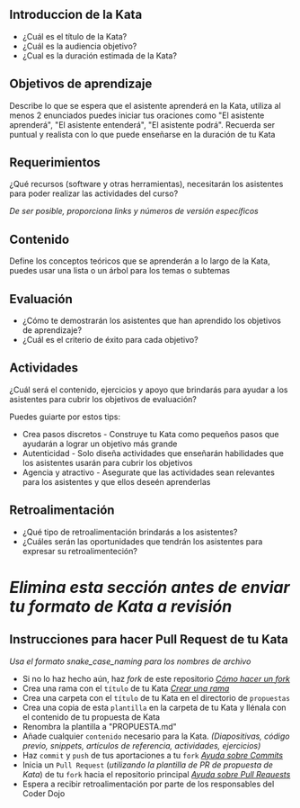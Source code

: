 ## Introduccion de la Kata

- ¿Cuál es el título de la Kata?
- ¿Cuál es la audiencia objetivo?
- ¿Cual es la duración estimada de la Kata?

## Objetivos de aprendizaje

Describe lo que se espera que el asistente aprenderá en la Kata, utiliza al menos 2 enunciados puedes iniciar tus oraciones como "El asistente aprenderá", "El asistente entenderá", "El asistente podrá". Recuerda ser puntual y realista con lo que puede enseñarse en la duración de tu Kata

## Requerimientos

¿Qué recursos (software y otras herramientas), necesitarán los asistentes para poder realizar las actividades del curso? 

*De ser posible, proporciona links y números de versión específicos*

## Contenido

Define los conceptos teóricos que se aprenderán a lo largo de la Kata, puedes usar una lista o un árbol para los temas o subtemas

## Evaluación

- ¿Cómo te demostrarán los asistentes que han aprendido los objetivos de aprendizaje?
- ¿Cuál es el criterio de éxito para cada objetivo?    

## Actividades

¿Cuál será el contenido, ejercicios y apoyo que brindarás para ayudar a los asistentes para cubrir los objetivos de evaluación?

Puedes guiarte por estos tips:
- Crea pasos discretos - Construye tu Kata como pequeños pasos que ayudarán a lograr un objetivo más grande
- Autenticidad - Solo diseña actividades que enseñarán habilidades que los asistentes usarán para cubrir los objetivos
- Agencia y atractivo - Asegurate que las actividades sean relevantes para los asistentes y que ellos deseén aprenderlas

## Retroalimentación

- ¿Qué tipo de retroalimentación brindarás a los asistentes?
- ¿Cuáles serán las oportunidades que tendrán los asistentes para expresar su retroalimenteción?


*Elimina esta sección antes de enviar tu formato de Kata a revisión*
====================================================================
## Instrucciones para hacer Pull Request de tu Kata

 *Usa el formato snake_case_naming para los nombres de archivo*
 - Si no lo haz hecho aún, haz *fork* de este repositorio [*Cómo hacer un fork*](https://help.github.com/es/articles/fork-a-repo)
 - Crea una rama con el `título` de tu Kata [*Crear una rama*](https://help.github.com/es/articles/creating-and-deleting-branches-within-your-repository)
 - Crea una carpeta con el `título` de tu Kata en el directorio de `propuestas` 
 - Crea una copia de esta `plantilla` en la carpeta de tu Kata y llénala con el contenido de tu propuesta de Kata
 - Renombra la plantilla a "PROPUESTA.md"
 - Añade cualquier `contenido` necesario para la Kata. *(Diapositivas, código previo, snippets, artículos de referencia, actividades, ejercicios)*
 - Haz `commit` y `push` de tus aportaciones a tu `fork` [*Ayuda sobre Commits*](https://help.github.com/es/categories/committing-changes-to-your-project)
 - Inicia un `Pull Request` (*utilizando la plantilla de PR de propuesta de Kata*) de tu `fork` hacia el repositorio principal [*Ayuda sobre Pull Requests*](https://help.github.com/es/articles/creating-a-pull-request)
 - Espera a recibir retroalimentación por parte de los responsables del Coder Dojo






